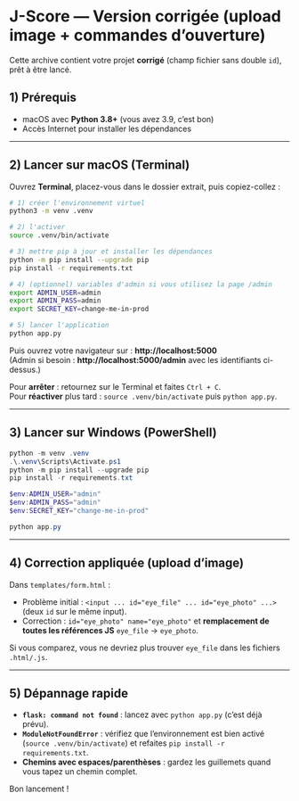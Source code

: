 # J-Score — Version corrigée (upload image + commandes d’ouverture)

Cette archive contient votre projet **corrigé** (champ fichier sans double `id`), prêt à être lancé.

## 1) Prérequis
- macOS avec **Python 3.8+** (vous avez 3.9, c’est bon)
- Accès Internet pour installer les dépendances

---

## 2) Lancer sur macOS (Terminal)
Ouvrez **Terminal**, placez-vous dans le dossier extrait, puis copiez-collez :

```bash
# 1) créer l'environnement virtuel
python3 -m venv .venv

# 2) l'activer
source .venv/bin/activate

# 3) mettre pip à jour et installer les dépendances
python -m pip install --upgrade pip
pip install -r requirements.txt

# 4) (optionnel) variables d'admin si vous utilisez la page /admin
export ADMIN_USER=admin
export ADMIN_PASS=admin
export SECRET_KEY=change-me-in-prod

# 5) lancer l'application
python app.py
```

Puis ouvrez votre navigateur sur : **http://localhost:5000**  
(Admin si besoin : **http://localhost:5000/admin** avec les identifiants ci-dessus.)

Pour **arrêter** : retournez sur le Terminal et faites `Ctrl + C`.  
Pour **réactiver** plus tard : `source .venv/bin/activate` puis `python app.py`.

---

## 3) Lancer sur Windows (PowerShell)
```powershell
python -m venv .venv
.\.venv\Scripts\Activate.ps1
python -m pip install --upgrade pip
pip install -r requirements.txt

$env:ADMIN_USER="admin"
$env:ADMIN_PASS="admin"
$env:SECRET_KEY="change-me-in-prod"

python app.py
```

---

## 4) Correction appliquée (upload d’image)
Dans `templates/form.html` :
- Problème initial : `<input ... id="eye_file" ... id="eye_photo" ...>` (deux `id` sur le même input).
- Correction : `id="eye_photo" name="eye_photo"` et **remplacement de toutes les références JS** `eye_file` → `eye_photo`.

Si vous comparez, vous ne devriez plus trouver `eye_file` dans les fichiers `.html/.js`.

---

## 5) Dépannage rapide
- **`flask: command not found`** : lancez avec `python app.py` (c’est déjà prévu).
- **`ModuleNotFoundError`** : vérifiez que l’environnement est bien activé (`source .venv/bin/activate`) et refaites `pip install -r requirements.txt`.
- **Chemins avec espaces/parenthèses** : gardez les guillemets quand vous tapez un chemin complet.

Bon lancement !
